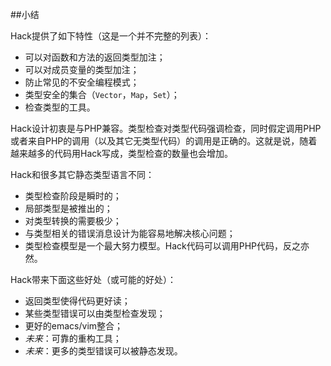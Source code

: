 ##小结

Hack提供了如下特性（这是一个并不完整的列表）：

* 可以对函数和方法的返回类型加注；
* 可以对成员变量的类型加注；
* 防止常见的不安全编程模式；
* 类型安全的集合（`Vector`，`Map`，`Set`）；
* 检查类型的工具。

Hack设计初衷是与PHP兼容。类型检查对类型代码强调检查，同时假定调用PHP或者来自PHP的调用（以及其它无类型代码）的调用是正确的。这就是说，随着越来越多的代码用Hack写成，类型检查的数量也会增加。

Hack和很多其它静态类型语言不同：

* 类型检查阶段是瞬时的；
* 局部类型是被推出的；
* 对类型转换的需要极少；
* 与类型相关的错误消息设计为能容易地解决核心问题；
* 类型检查模型是一个最大努力模型。Hack代码可以调用PHP代码，反之亦然。

Hack带来下面这些好处（或可能的好处）：

* 返回类型使得代码更好读；
* 某些类型错误可以由类型检查发现；
* 更好的emacs/vim整合；
* *未来*：可靠的重构工具；
* *未来*：更多的类型错误可以被静态发现。 